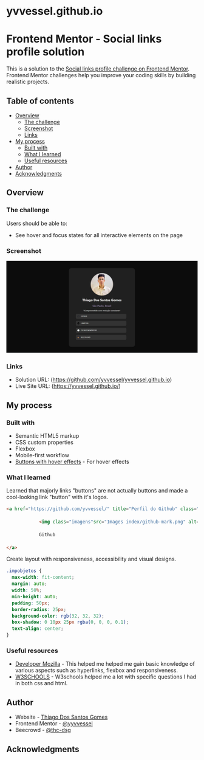 # yvvessel.github.io

# Frontend Mentor - Social links profile solution

This is a solution to the [Social links profile challenge on Frontend Mentor](https://www.frontendmentor.io/challenges/social-links-profile-UG32l9m6dQ). Frontend Mentor challenges help you improve your coding skills by building realistic projects. 

## Table of contents

- [Overview](#overview)
  - [The challenge](#the-challenge)
  - [Screenshot](#screenshot)
  - [Links](#links)
- [My process](#my-process)
  - [Built with](#built-with)
  - [What I learned](#what-i-learned)
  - [Useful resources](#useful-resources)
- [Author](#author)
- [Acknowledgments](#acknowledgments)


## Overview

### The challenge

Users should be able to:

- See hover and focus states for all interactive elements on the page

### Screenshot

![](./Images%20index/screenshot.jpg)

### Links

- Solution URL: (https://github.com/yvvessel/yvvessel.github.io)
- Live Site URL: (https://yvvessel.github.io/)

## My process

### Built with

- Semantic HTML5 markup
- CSS custom properties
- Flexbox
- Mobile-first workflow
- [Buttons with hover effects](https://enjeck.com/btns/) - For hover effects

### What I learned

Learned that majorly links "buttons" are not actually buttons and made a cool-looking link "button" with it's logos.

```html
<a href="https://github.com/yvvessel/" title="Perfil do Github" class="button flash-slide flash-slide--black"> 

            <img class="imagens"src="Images index/github-mark.png" alt="Logotipo Github"/>

            Github
       
</a>
```
Create layout with responsiveness, accessibility and visual designs.

```css
.impobjetos {
  max-width: fit-content;
  margin: auto;
  width: 50%;
  min-height: auto;
  padding: 50px;
  border-radius: 25px;
  background-color: rgb(32, 32, 32);
  box-shadow: 0 10px 25px rgba(0, 0, 0, 0.1); 
  text-align: center;
}
```

### Useful resources

- [Developer Mozilla](https://developer.mozilla.org/) - This helped me helped me gain basic knowledge of various aspects such as hyperlinks, flexbox and responsiveness.
- [W3SCHOOLS](https://www.w3schools.com/) - W3schools helped me a lot with specific questions I had in both css and html.

## Author

- Website - [Thiago Dos Santos Gomes](https://yvvessel.github.io)
- Frontend Mentor - [@yyvvessel](https://www.frontendmentor.io/profile/yvvessel)
- Beecrowd - [@thc-dsg](https://judge.beecrowd.com/pt/profile/1095723)


## Acknowledgments




